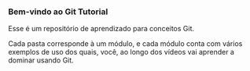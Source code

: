 ### Bem-vindo ao Git Tutorial

Esse é um repositório de aprendizado para conceitos Git.

Cada pasta corresponde à um módulo, e cada módulo conta com vários exemplos de uso dos quais, você, ao longo dos vídeos vai aprender a dominar usando Git.
